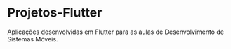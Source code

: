 # Projetos-Flutter
Aplicações desenvolvidas em Flutter para as aulas de Desenvolvimento de Sistemas Móveis.
